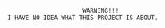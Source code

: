                                                 WARNING!!!
                           I HAVE NO IDEA WHAT THIS PROJECT IS ABOUT.

